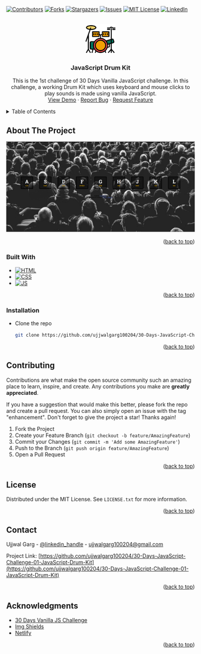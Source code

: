 <a name="readme-top"></a>

<!-- PROJECT SHIELDS -->
[![Contributors][contributors-shield]][contributors-url]
[![Forks][forks-shield]][forks-url]
[![Stargazers][stars-shield]][stars-url]
[![Issues][issues-shield]][issues-url]
[![MIT License][license-shield]][license-url]
[![LinkedIn][linkedin-shield]][linkedin-url]



<!-- PROJECT LOGO -->
<br />
<div align="center">
  <a href="https://github.com/ujjwalgarg100204/30-Days-JavaScript-Challenge-01-JavaScript-Drum-Kit">
      <img src="asset/images/drum-kit-favicon.png" alt="Logo" width="80" height="80">
  </a>

<h3 align="center">JavaScript Drum Kit</h3>

  <p align="center">
    This is the 1st challenge of 30 Days Vanilla JavaScript challenge. In this challenge, a working Drum Kit which uses keyboard and mouse clicks to play sounds is made using vanilla JavaScript.
    <br />
    <a href="https://github.com/ujjwalgarg100204/30-Days-JavaScript-Challenge-01-JavaScript-Drum-Kit">View Demo</a>
    ·
    <a href="https://github.com/ujjwalgarg100204/30-Days-JavaScript-Challenge-01-JavaScript-Drum-Kit/issues">Report Bug</a>
    ·
    <a href="https://github.com/ujjwalgarg100204/30-Days-JavaScript-Challenge-01-JavaScript-Drum-Kit/issues">Request Feature</a>
  </p>
</div>


<!-- TABLE OF CONTENTS -->
<details>
  <summary>Table of Contents</summary>
  <ol>
    <li>
      <a href="#about-the-project">About The Project</a>
      <ul>
        <li><a href="#built-with">Built With</a></li>
      </ul>
    </li>
    <li>
      <a href="#getting-started">Getting Started</a>
      <ul>
        <li><a href="#prerequisites">Prerequisites</a></li>
        <li><a href="#installation">Installation</a></li>
      </ul>
    </li>
    <li><a href="#usage">Usage</a></li>
    <li><a href="#contributing">Contributing</a></li>
    <li><a href="#license">License</a></li>
    <li><a href="#contact">Contact</a></li>
    <li><a href="#acknowledgments">Acknowledgments</a></li>
  </ol>
</details>



<!-- ABOUT THE PROJECT -->

## About The Project

[![Product Name Screen Shot][product-screenshot]](https://frolicking-peony-195f7f.netlify.app/)

<p align="right">(<a href="#readme-top">back to top</a>)</p>

### Built With

* [![HTML][HTML]][HTML-url]
* [![CSS][CSS]][CSS-url]
* [![JS][JS]][JS-url]

<p align="right">(<a href="#readme-top">back to top</a>)</p>

### Installation

* Clone the repo
   ```sh
   git clone https://github.com/ujjwalgarg100204/30-Days-JavaScript-Challenge-01-JavaScript-Drum-Kit.git
   ```

<p align="right">(<a href="#readme-top">back to top</a>)</p>


<!-- CONTRIBUTING -->

## Contributing

Contributions are what make the open source community such an amazing place to learn, inspire, and create. Any
contributions you make are **greatly appreciated**.

If you have a suggestion that would make this better, please fork the repo and create a pull request. You can also
simply open an issue with the tag "enhancement".
Don't forget to give the project a star! Thanks again!

1. Fork the Project
2. Create your Feature Branch (`git checkout -b feature/AmazingFeature`)
3. Commit your Changes (`git commit -m 'Add some AmazingFeature'`)
4. Push to the Branch (`git push origin feature/AmazingFeature`)
5. Open a Pull Request

<p align="right">(<a href="#readme-top">back to top</a>)</p>



<!-- LICENSE -->

## License

Distributed under the MIT License. See `LICENSE.txt` for more information.

<p align="right">(<a href="#readme-top">back to top</a>)</p>



<!-- CONTACT -->

## Contact

Ujjwal Garg - [@linkedin_handle](https://linkedin.com/in/ujjwal-garg-3a5639243) - ujjwalgarg100204@gmail.com

Project
Link: [https://github.com/ujjwalgarg100204/30-Days-JavaScript-Challenge-01-JavaScript-Drum-Kit](https://github.com/ujjwalgarg100204/30-Days-JavaScript-Challenge-01-JavaScript-Drum-Kit)

<p align="right">(<a href="#readme-top">back to top</a>)</p>


<!-- ACKNOWLEDGMENTS -->

## Acknowledgments

* [30 Days Vanilla JS Challenge](https://javascript30.com/)
* [Img Shields](https://shields.io)
* [Netlify](https://www.netlify.com)

<p align="right">(<a href="#readme-top">back to top</a>)</p>



<!-- MARKDOWN LINKS & IMAGES -->
<!-- https://www.markdownguide.org/basic-syntax/#reference-style-links -->

[contributors-shield]: https://img.shields.io/github/contributors/ujjwalgarg100204/30-Days-JavaScript-Challenge-01-JavaScript-Drum-Kit.svg?style=for-the-badge

[contributors-url]: https://github.com/ujjwalgarg100204/30-Days-JavaScript-Challenge-01-JavaScript-Drum-Kit/graphs/contributors

[forks-shield]: https://img.shields.io/github/forks/ujjwalgarg100204/30-Days-JavaScript-Challenge-01-JavaScript-Drum-Kit.svg?style=for-the-badge

[forks-url]: https://github.com/ujjwalgarg100204/30-Days-JavaScript-Challenge-01-JavaScript-Drum-Kit/network/members

[stars-shield]: https://img.shields.io/github/stars/ujjwalgarg100204/30-Days-JavaScript-Challenge-01-JavaScript-Drum-Kit.svg?style=for-the-badge

[stars-url]: https://github.com/ujjwalgarg100204/30-Days-JavaScript-Challenge-01-JavaScript-Drum-Kit/stargazers

[issues-shield]: https://img.shields.io/github/issues/ujjwalgarg100204/30-Days-JavaScript-Challenge-01-JavaScript-Drum-Kit.svg?style=for-the-badge

[issues-url]: https://github.com/ujjwalgarg100204/30-Days-JavaScript-Challenge-01-JavaScript-Drum-Kit/issues

[license-shield]: https://img.shields.io/github/license/ujjwalgarg100204/30-Days-JavaScript-Challenge-01-JavaScript-Drum-Kit.svg?style=for-the-badge

[license-url]: https://github.com/ujjwalgarg100204/30-Days-JavaScript-Challenge-01-JavaScript-Drum-Kit/blob/master/LICENSE.txt

[linkedin-shield]: https://img.shields.io/badge/-LinkedIn-black.svg?style=for-the-badge&logo=linkedin&colorB=555

[linkedin-url]: https://linkedin.com/in/ujjwal-garg-3a5639243

[product-screenshot]: readme-asset/demo.png

[HTML]: https://img.shields.io/badge/HTML-E34F26?logo=html5&logoColor=white

[HTML-url]: https://www.w3schools.com/html/html_intro.asp

[CSS]: https://img.shields.io/badge/CSS-1572B6?logo=css3&logoColor=61DAFB

[CSS-url]: https://www.w3schools.com/css/css_intro.asp

[JS]: https://img.shields.io/badge/JavaScript-F7DF1E?logo=javascript&logoColor=white

[JS-url]: https://www.w3schools.com/js/js_intro.asp
